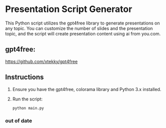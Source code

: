 # Presentation Script Generator

This Python script utilizes the gpt4free library to generate presentations on any topic. You can customize the number of slides and the presentation topic, and the script will create presentation content using ai from you.com.

## gpt4free:

https://github.com/xtekky/gpt4free

## Instructions

1. Ensure you have the gpt4free, colorama library and Python 3.x installed.

2. Run the script:

   ```python
   python main.py

### out of date
